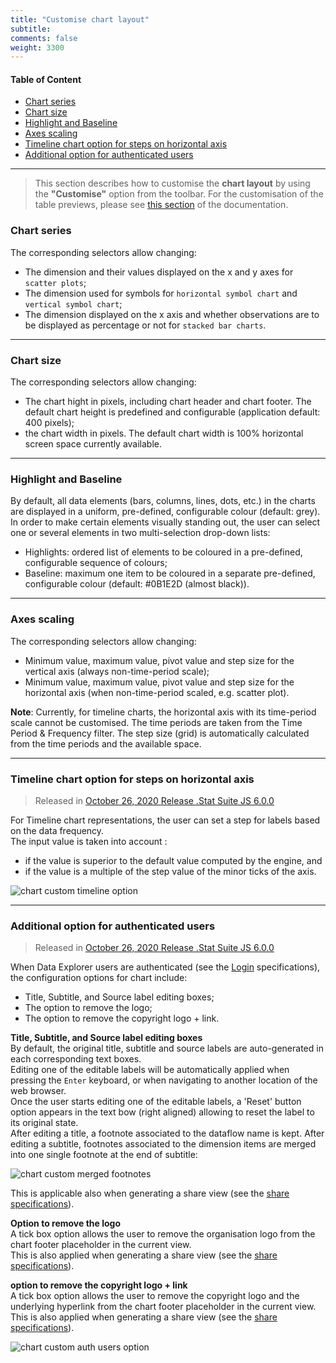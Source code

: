 ```yaml
---
title: "Customise chart layout"
subtitle: 
comments: false
weight: 3300
---
```


#### Table of Content
- [Chart series](#chart-series)
- [Chart size](#chart-size)
- [Highlight and Baseline](#highlight-and-baseline)
- [Axes scaling](#axes-scaling)
- [Timeline chart option for steps on horizontal axis](#timeline-chart-option-for-steps-on-horizontal-axis)
- [Additional option for authenticated users](#additional-option-for-authenticated-users)

---

> This section describes how to customise the **chart layout** by using the **"Customise"** option from the toolbar. For the customisation of the table previews, please see [this section](https://sis-cc.gitlab.io/dotstatsuite-documentation/using-de/viewing-data/preview-table/customise-feature/) of the documentation.

### Chart series

The corresponding selectors allow changing: 
- The dimension and their values displayed on the x and y axes for `scatter plots`;
- The dimension used for symbols for `horizontal symbol chart` and `vertical symbol chart`;
- The dimension displayed on the x axis and whether observations are to be displayed as percentage or not for `stacked bar charts`.

---

### Chart size

The corresponding selectors allow changing:  
- The chart hight in pixels, including chart header and chart footer. The default chart height is predefined and configurable (application default: 400 pixels);
- the chart width in pixels. The default chart width is 100% horizontal screen space currently available.

---

### Highlight and Baseline

By default, all data elements (bars, columns, lines, dots, etc.) in the charts are displayed in a uniform, pre-defined, configurable colour (default: grey). In order to make certain elements visually standing out, the user can select one or several elements in two multi-selection drop-down lists: 
- Highlights: ordered list of elements to be coloured in a pre-defined, configurable sequence of colours;
- Baseline: maximum one item to be coloured in a separate pre-defined, configurable colour (default: #0B1E2D (almost black)).

---

### Axes scaling

The corresponding selectors allow changing:
- Minimum value, maximum value, pivot value and step size for the vertical axis (always non-time-period scale);
- Minimum value, maximum value, pivot value and step size for the horizontal axis (when non-time-period scaled, e.g. scatter plot).

**Note**: Currently, for timeline charts, the horizontal axis with its time-period scale cannot be customised. The time periods are taken from the Time Period & Frequency filter. The step size (grid) is automatically calculated from the time periods and the available space. 

---

### Timeline chart option for steps on horizontal axis
> Released in [October 26, 2020 Release .Stat Suite JS 6.0.0](https://sis-cc.gitlab.io/dotstatsuite-documentation/changelog/#october-26-2020)

For Timeline chart representations, the user can set a step for labels based on the data frequency.  
The input value is taken into account :
* if the value is superior to the default value computed by the engine, and
* if the value is a multiple of the step value of the minor ticks of the axis.

![chart custom timeline option](/dotstatsuite-documentation/images/chart-custom-timeline-option.png)

---

### Additional option for authenticated users
> Released in [October 26, 2020 Release .Stat Suite JS 6.0.0](https://sis-cc.gitlab.io/dotstatsuite-documentation/changelog/#october-26-2020)

When Data Explorer users are authenticated (see the [Login](https://sis-cc.gitlab.io/dotstatsuite-documentation/using-de/general-layout/#login) specifications), the configuration options for chart include:
* Title, Subtitle, and Source label editing boxes;
* The option to remove the logo;
* The option to remove the copyright logo + link.

**Title, Subtitle, and Source label editing boxes**  
By default, the original title, subtitle and source labels are auto-generated in each corresponding text boxes.  
Editing one of the editable labels will be automatically applied when pressing the `Enter` keyboard, or when navigating to another location of the web browser.  
Once the user starts editing one of the editable labels, a 'Reset' button option appears in the text bow (right aligned) allowing to reset the label to its original state.  
After editing a title, a footnote associated to the dataflow name is kept. After editing a subtitle, footnotes associated to the dimension items are merged into one single footnote at the end of subtitle:

![chart custom merged footnotes](/dotstatsuite-documentation/images/chart-custom-chart-custom-merged-footnotes.png)

This is applicable also when generating a share view (see the [share specifications](https://sis-cc.gitlab.io/dotstatsuite-documentation/using-de/viewing-data/toolbar/#share)).

**Option to remove the logo**  
A tick box option allows the user to remove the organisation logo from the chart footer placeholder in the current view.  
This is also applied when generating a share view (see the [share specifications](https://sis-cc.gitlab.io/dotstatsuite-documentation/using-de/viewing-data/toolbar/#share)).

**option to remove the copyright logo + link**  
A tick box option allows the user to remove the copyright logo and the underlying hyperlink from the chart footer placeholder in the current view.  
This is also applied when generating a share view (see the [share specifications](https://sis-cc.gitlab.io/dotstatsuite-documentation/using-de/viewing-data/toolbar/#share)).

![chart custom auth users option](/dotstatsuite-documentation/images/chart-custom-chart-custom-auth-users-option.png)
